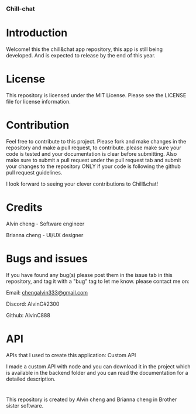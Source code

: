 ### Chill-chat

# Introduction

Welcome! this the chill&chat app repository, this app is still being developed. And is expected to release by the end of this year.

# License

This repository is licensed under the MIT License. Please see the LICENSE file for license information.

# Contribution

Feel free to contribute to this project. Please fork and make changes in the repository and make a pull request, to contribute.
please make sure your code is tested and your documentation is clear before submitting. Also make sure to submit a pull request under the pull request tab and submit your changes to the repository ONLY if your code is following the github pull request guidelines.

I look forward to seeing your clever contributions to Chill&chat!

# Credits

Alvin cheng - Software engineer

Brianna cheng - UI/UX designer

# Bugs and issues

If you have found any bug(s) please post them in the issue tab in this repository, and tag it with a "bug" tag to let me know. please contact me on:

Email:
chengalvin333@gmail.com

Discord:
AlvinC#2300

Github:
AlvinC888

# API

APIs that I used to create this application:
Custom API

I made a custom API with node and you can download it in the project which is available in the backend folder and you can read the documentation for a detailed description.

#

This repository is created by Alvin cheng and Brianna cheng in Brother sister software.
